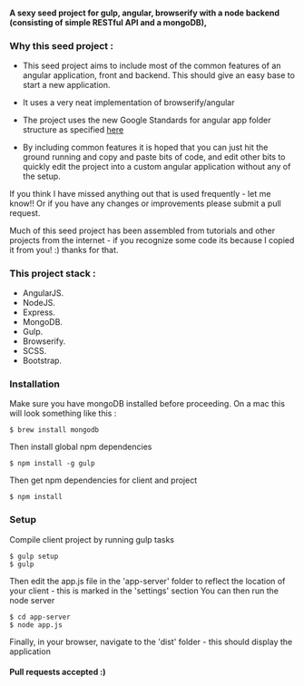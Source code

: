 #### A sexy seed project for gulp, angular, browserify with a node backend (consisting of simple RESTful API and a mongoDB),

### Why this seed project :

* This seed project aims to include most of the common features of an angular application, front and backend. This should give an easy base to start a new application.

* It uses a very neat implementation of browserify/angular

* The project uses the new Google Standards for angular app folder structure as specified [here](https://docs.google.com/document/d/1XXMvReO8-Awi1EZXAXS4PzDzdNvV6pGcuaF4Q9821Es/pub)

* By including common features it is hoped that you can just hit the ground running and copy and paste bits of code, and edit other bits to quickly edit the project into a custom angular application without any of the setup.


If you think I have missed anything out that is used frequently - let me know!!
Or if you have any changes or improvements please submit a pull request.

Much of this seed project has been assembled from tutorials and other projects from the internet - if you recognize some code its because I copied it from you! :) thanks for that.


### This project stack :
*   AngularJS.
*   NodeJS.
*   Express.
*   MongoDB.
*   Gulp.
*   Browserify.
*   SCSS.
*   Bootstrap.


### Installation

Make sure you have mongoDB installed before proceeding. On a mac this will look something like this :
```
$ brew install mongodb
```



Then install global npm dependencies
```
$ npm install -g gulp
```

Then get npm dependencies for client and project
```
$ npm install
```

### Setup
Compile client project by running gulp tasks
```
$ gulp setup
$ gulp
```

Then edit the app.js file in the 'app-server' folder to reflect the location of your client - this is marked in the 'settings' section
You can then run the node server
```
$ cd app-server
$ node app.js
```
Finally, in your browser, navigate to the 'dist' folder - this should display the application




#### Pull requests accepted :)
